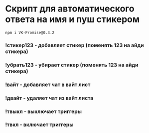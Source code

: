 # Скрипт для автоматического ответа на имя и пуш стикером
```
npm i VK-Promise@0.3.2
```
### !стикер123 - добавляет стикер (поменять 123 на айди стикера)

### !убрать123 - убирает стикер (поменять 123 на айди стикера)

### !вайт - добавляет чат в вайт лист

### !двайт - удаляет чат из вайт листа

### !твыкл - выключает триггеры
   
### !твкл - включает триггеры
